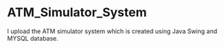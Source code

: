 # ATM_Simulator_System
I upload the ATM simulator system which is created using Java Swing and MYSQL database.
